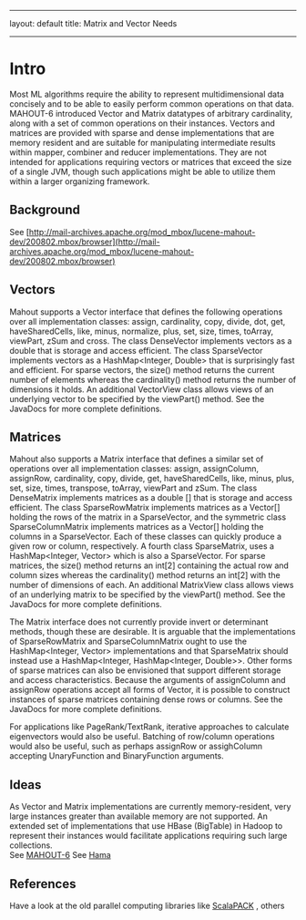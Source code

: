 <!--
 Licensed to the Apache Software Foundation (ASF) under one or more
 contributor license agreements.  See the NOTICE file distributed with
 this work for additional information regarding copyright ownership.
 The ASF licenses this file to You under the Apache License, Version 2.0
 (the "License"); you may not use this file except in compliance with
 the License.  You may obtain a copy of the License at

     http://www.apache.org/licenses/LICENSE-2.0

 Unless required by applicable law or agreed to in writing, software
 distributed under the License is distributed on an "AS IS" BASIS,
 WITHOUT WARRANTIES OR CONDITIONS OF ANY KIND, either express or implied.
 See the License for the specific language governing permissions and
 limitations under the License.
-->
---
layout: default
title: Matrix and Vector Needs

    
---

<a name="MatrixandVectorNeeds-Intro"></a>
# Intro

Most ML algorithms require the ability to represent multidimensional data
concisely and to be able to easily perform common operations on that data.
MAHOUT-6 introduced Vector and Matrix datatypes of arbitrary cardinality,
along with a set of common operations on their instances. Vectors and
matrices are provided with sparse and dense implementations that are memory
resident and are suitable for manipulating intermediate results within
mapper, combiner and reducer implementations. They are not intended for
applications requiring vectors or matrices that exceed the size of a single
JVM, though such applications might be able to utilize them within a larger
organizing framework.

<a name="MatrixandVectorNeeds-Background"></a>
## Background

See [http://mail-archives.apache.org/mod_mbox/lucene-mahout-dev/200802.mbox/browser](http://mail-archives.apache.org/mod_mbox/lucene-mahout-dev/200802.mbox/browser)

<a name="MatrixandVectorNeeds-Vectors"></a>
## Vectors

Mahout supports a Vector interface that defines the following operations over all implementation classes: assign, cardinality, copy, divide, dot, get, haveSharedCells, like, minus, normalize, plus, set, size, times, toArray, viewPart, zSum and cross. The class DenseVector implements vectors as a double[](.html)
 that is storage and access efficient. The class SparseVector implements
vectors as a HashMap<Integer, Double> that is surprisingly fast and
efficient. For sparse vectors, the size() method returns the current number
of elements whereas the cardinality() method returns the number of
dimensions it holds. An additional VectorView class allows views of an
underlying vector to be specified by the viewPart() method. See the
JavaDocs for more complete definitions.

<a name="MatrixandVectorNeeds-Matrices"></a>
## Matrices

Mahout also supports a Matrix interface that defines a similar set of operations over all implementation classes: assign, assignColumn, assignRow, cardinality, copy, divide, get, haveSharedCells, like, minus, plus, set, size, times, transpose, toArray, viewPart and zSum. The class DenseMatrix implements matrices as a double[](.html)
[] that is storage and access efficient. The class SparseRowMatrix
implements matrices as a Vector[] holding the rows of the matrix in a
SparseVector, and the symmetric class SparseColumnMatrix implements
matrices as a Vector[] holding the columns in a SparseVector. Each of these
classes can quickly produce a given row or column, respectively. A fourth
class SparseMatrix, uses a HashMap<Integer, Vector> which is also a
SparseVector. For sparse matrices, the size() method returns an int\[2\]
containing the actual row and column sizes whereas the cardinality() method
returns an int\[2\] with the number of dimensions of each. An additional
MatrixView class allows views of an underlying matrix to be specified by
the viewPart() method. See the JavaDocs for more complete definitions.

The Matrix interface does not currently provide invert or determinant
methods, though these are desirable. It is arguable that the
implementations of SparseRowMatrix and SparseColumnMatrix ought to use the
HashMap<Integer, Vector> implementations and that SparseMatrix should
instead use a HashMap<Integer, HashMap<Integer, Double>>. Other forms of
sparse matrices can also be envisioned that support different storage and
access characteristics. Because the arguments of assignColumn and assignRow
operations accept all forms of Vector, it is possible to construct
instances of sparse matrices containing dense rows or columns. See the
JavaDocs for more complete definitions.

For applications like PageRank/TextRank, iterative approaches to calculate
eigenvectors would also be useful. Batching of row/column operations would
also be useful, such as perhaps assignRow or assighColumn accepting
UnaryFunction and BinaryFunction arguments.


<a name="MatrixandVectorNeeds-Ideas"></a>
## Ideas

As Vector and Matrix implementations are currently memory-resident, very
large instances greater than available memory are not supported. An
extended set of implementations that use HBase (BigTable) in Hadoop to
represent their instances would facilitate applications requiring such
large collections.  
See [MAHOUT-6](https://issues.apache.org/jira/browse/MAHOUT-6)
See [Hama](http://wiki.apache.org/hadoop/Hama)


<a name="MatrixandVectorNeeds-References"></a>
## References

Have a look at the old parallel computing libraries like [ScalaPACK](http://www.netlib.org/scalapack/)
, others
